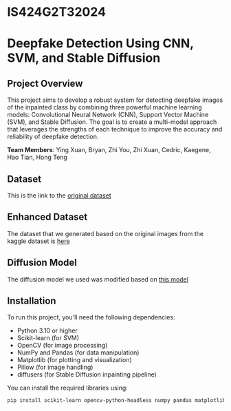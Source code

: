 # IS424G2T32024

# Deepfake Detection Using CNN, SVM, and Stable Diffusion

## Project Overview
This project aims to develop a robust system for detecting deepfake images of the inpainted class by combining three powerful machine learning models: Convolutional Neural Network (CNN), Support Vector Machine (SVM), and Stable Diffusion. The goal is to create a multi-model approach that leverages the strengths of each technique to improve the accuracy and reliability of deepfake detection.

**Team Members**: Ying Xuan, Bryan, Zhi You, Zhi Xuan, Cedric, Kaegene, Hao Tian, Hong Teng

## Dataset
This is the link to the [original dataset](https://www.kaggle.com/datasets/danielmao2019/deepfakeart?resource=download) 

## Enhanced Dataset
The dataset that we generated based on the original images from the kaggle dataset is [here](https://www.dropbox.com/scl/fi/2qxop3lzxxat4rn43xpi4/sendyx.zip?rlkey=58lz4x1zh4datuf3a24wtf0kt&e=1&st=jdjuvrsm&dl=0](https://www.dropbox.com/scl/fi/s6wczyiffsc563w6dwdvf/final.zip?rlkey=pw85v9rrq4otcuqlkueoaeij5&st=17qwdrqm&dl=0))

## Diffusion Model
The diffusion model we used was modified based on [this model](https://huggingface.co/stabilityai/stable-diffusion-2-inpainting)

## Installation
To run this project, you'll need the following dependencies:

- Python 3.10 or higher
- Scikit-learn (for SVM)
- OpenCV (for image processing)
- NumPy and Pandas (for data manipulation)
- Matplotlib (for plotting and visualization)
- Pillow (for image handling)
- diffusers (for Stable Diffusion inpainting pipeline)

You can install the required libraries using:
```bash
pip install scikit-learn opencv-python-headless numpy pandas matplotlib pillow diffusers

